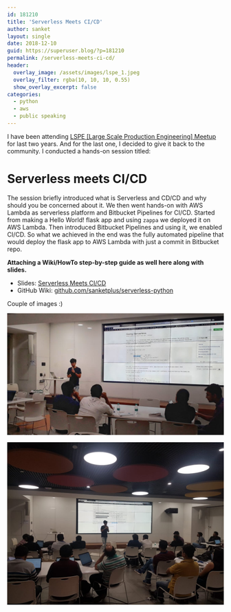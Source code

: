 ```yaml
---
id: 181210
title: 'Serverless Meets CI/CD'
author: sanket
layout: single
date: 2018-12-10
guid: https://superuser.blog/?p=181210
permalink: /serverless-meets-ci-cd/
header:
  overlay_image: /assets/images/lspe_1.jpeg
  overlay_filter: rgba(10, 10, 10, 0.55)
  show_overlay_excerpt: false
categories:
  - python
  - aws
  - public speaking
---
```


I have been attending [LSPE [Large Scale Production Engineering] Meetup](https://www.meetup.com/lspe-in/events/qvgqgdyxqblb/) for last two years. And for the last one, I decided to give it back to the community. I conducted a hands-on session titled:

# Serverless meets CI/CD

The session briefly introduced what is Serverless and CD/CD and why should you be concerned about it. We then went hands-on with AWS Lambda as serverless platform and Bitbucket Pipelines for CI/CD. Started from making a Hello World! flask app and using `zappa` we deployed it on AWS Lambda. Then introduced Bitbucket Pipelines and using it, we enabled CI/CD. So what we achieved in the end was the fully automated pipeline that would deploy the flask app to AWS Lambda with just a commit in Bitbucket repo. 

**Attaching a Wiki/HowTo step-by-step guide as well here along with slides.**

 - Slides: [Serverless Meets CI/CD](https://docs.google.com/presentation/d/1FuqHG3Dr7fm9g2yyrNsqeKJtl22esPjjZvxlSb7jljc/edit?usp=sharing) 
 - GitHub Wiki: [github.com/sanketplus/serverless-python](https://github.com/sanketplus/serverless-python/wiki/Serverless-meets-CI-CD)

Couple of images :)

![LSPE Image 2](/assets/images/lspe_1.jpeg)

![LSPE Image 1](/assets/images/lspe.jpeg)
